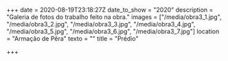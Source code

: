 +++
date = 2020-08-19T23:18:27Z
date_to_show = "2020"
description = "Galeria de fotos do trabalho feito na obra."
images = ["/media/obra3_1.jpg", "/media/obra3_2.jpg", "/media/obra3_3.jpg", "/media/obra3_4.jpg", "/media/obra3_5.jpg", "/media/obra3_6.jpg", "/media/obra3_7.jpg"]
location = "Armação de Pêra"
texto = ""
title = "Prédio"

+++
